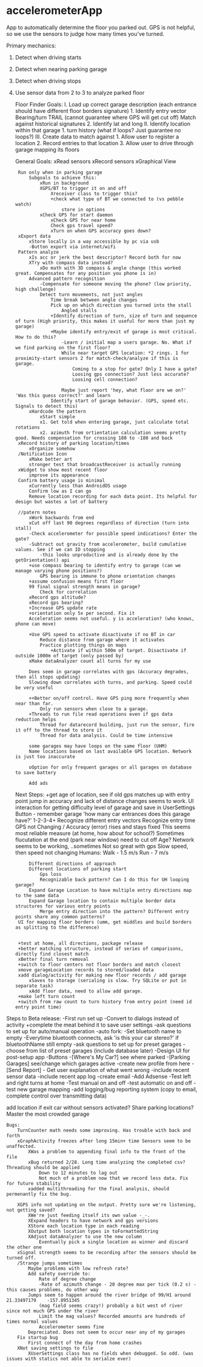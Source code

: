 accelerometerApp
================

App to automatically determine the floor you parked out. GPS is not helpful, so we use the sensors to judge how many times you've turned.

Primary mechanics:
1. Detect when driving starts
2. Detect when nearing parking garage
3. Detect when driving stops
4. Use sensor data from 2 to 3 to analyze parked floor 

	Floor Finder Goals:
		I. Load up correct garage description (each entrance should have different floor borders signature)
			1. Identify entry vector
				Bearing/turn TRAIL (cannot guarantee where GPS will get cut off)
				Match against historical signatures
			2. Identify lat and long
		II. Identify location within that garage
			1. turn history (what if loops? Just guarantee no loops?)
		III. Create data to match against
			1. Allow user to register a location
			2. Record entries to that location
			3. Allow user to drive through garage mapping its floors
		

    General Goals:
        xRead sensors
        xRecord sensors
        xGraphical View
        
        Run only when in parking garage
            Subgoals to achieve this:
                xRun in background
                XGPS/BT to trigger it on and off
                	Xreceiver class to trigger this?
                	+check what type of BT we connected to (vs pebble watch)
                		store in options
            	xCheck GPS for start daemon
            		xCheck GPS for near home
            		Check gps travel speed?
            		xTurn on when GPS accuracy goes down?
        xExport data
        	xStore locally in a way accessible by pc via usb
        	-Button export via internet/wifi
        Pattern analyze
            xIs acc or jerk the best descriptor? Record both for now
            XTry with compass data instead?
            	xDo math with 3D compass & angle change (this worked great. Compensates for any position you phone is in)
        	Advanced pattern recognition
        		-Compensate for someone moving the phone? (low priority, high challenge)
        		Detect turn movements, not just angles
        			Time break between angle changes
        			Pick up on which direction you turned into the stall
        				Angled stalls
    				+Identify direction of turn, size of turn and sequence of turn (High priority, this makes it useful for more than just my garage)
    				+Maybe identify entry/exit of garage is most critical. How to do this?
    					-Learn / initial map a users garage. No. What if we find parking on the first floor?
    					While near target GPS location: *2 rings. 1 for proximity-start sensors 2 for match-check/analyze if this is garage.
    						Coming to a stop for gate? Only I have a gate?
    						Loosing gps connection? Just less accurate?
    						Loosing cell connection?
    					
    					Maybe just report 'hey, what floor are we on?' 'Was this guess correct?' and learn
					Identify start of garage behavior. (GPS, speed etc. Signals to detect this)
	        xHardcode the pattern
	        	xStart simple
	        	x1. Get told when entering garage, just calculate total rotations 
	        	x2. azimuth from ortientation calculation seems pretty good. Needs compensation for crossing 180 to -180 and back
        xRecord history of parking location/times
        	xOrganize somehow
        /Notification Icon
        	xMake better art
        	stronger test that broadcastReceiver is actually running
        xWidget to show most recent floor
        	improve its appearance
        Confirm battery usage is minimal
        	xCurrently less than AndroidOS usage
        	Confirm low as I can go
        	Remove location recording for each data point. Its helpful for design but wastes a lot of battery
        	
    	//patern notes
    		xWork backwards from end
    		xCut off last 90 degrees regardless of direction (turn into stall)
    		-Check accelerometer for possible speed indications? Enter the gate?
    		-Subtract out gravity from accelerometer, build cumulative values. See if we can ID stopping
    			-this looks unproductive and is already done by the getOrientation() api
    		+use compass bearing to identify entry to garage (can we manage varying phone positions?)
    			GPS bearing is immune to phone orientation changes
    		+assume confusion means first floor
    		99 final signal strength means in garage?
    			Check for correlation
    		xRecord gps altitude? 
    		xRecord gps bearing?
    		+Increase GPS update rate
    		+orientation only 5x per second. Fix it
    		Acceleration seems not useful. y is acceleration? (who knows, phone can move)
        	
        	+Use GPS speed to activate disactivate if no BT in car 
        		Reduce distance from garage where it activates
        		Practice plotting things on maps
        			+Activate if within 500m of target. Disactivate if outside 1000m of target (only passed by)
        	xMake dataAnalyzer count all turns for my use
        	
        	Does seem in garage correlates with gps (Accuracy degrades, then all stops updating)
        	Slowing down correlates with turns, and parking. Speed could be very useful
        	
        	++Better on/off control. Have GPS ping more frequently when near than far. 
        		Only run sensors when close to a garage. 
    		+Threads to run file read operations even if gps data reduction helps
    			Thread for datarecord building, just run the sensor, fire it off to the thread to store it
    			Thread for data analysis. Could be time intensive
    		
    		some garages may have loops on the same floor (UHM)
    		Name locations based on last available GPS location. Network is just too inaccurate	
    			
			oOption for only frequent garages or all garages on database to save battery
			
			Add ads
			
	Next Steps:
		+get age of location, see if old gps matches up with entry point
			jump in accuracy and lack of distance changes seems to work.
		UI interaction for getting difficulty level of garage and save in UserSettings
			Button - remember garage
			'how many car entrances does this garage have?' 1-2-3-4+
		Recognize different entry vectors
			Recognize entry time
				GPS not Changing / Accuracy (error) rises and stays fixed
					This seems most reliable measure (at home, how about for school?)
					Sometimes flucutation at the end (park near window) need to cut off
				Age?
					Network seems to be working,
						..sometimes
					Not so great with gps
				Slow speed, then speed not changing
					Humans:
						Walk - 1.5 m/s
						Run - 7 m/s
				
			Different directions of approach
			Different locations of parking start
				Gps loss
				Recognizable back pattern? Can I do this for UH looping garage?
			Expand Garage Location to have multiple entry directions map to the same data
			Expand Garage location to contain multiple border data structures for various entry points
				Merge entry direction into the pattern? Different entry points share any common patterns?
		UI for mapping floor borders (umm, get middles and build borders as splitting to the difference)
		
		
		+test at home, all directions, package release
		+better matching structure, instead of series of comparisons, directly find closest match
		xBetter final turn removal
		+switch to floor centers not floor borders and match closest
		xmove garageLocation records to stored/loaded data
		xadd dialog/activity for making new floor records / add garage
			xSaves to storage (serialing is slow. Try SQLite or put in separate task)
			xAdd floor data, need to allow add garage.
		+make left turn count
		+switch from raw count to turn history from entry point (need id entry point time)
		
Steps to Beta release: 
	-First run set up
		-Convert to dialogs instead of activity
		+complete the meat behind it to save user settings
		-ask questions to set up for auto/manual operation
			-auto fork:
				-Set bluetooth name to empty
				-Everytime bluetooth connects, ask 'is this your car stereo?' if bluetoothName still empty
		-ask questions to set up for preset garages
			-choose from list of preset garages (include database later)
	-Design UI for post-setup app
		-Buttons
			-[Where's My Car?] see where parked
			-[Parking Garages] see/change which garages active
				-create new profile from here
			-[Send Report] - Get user explanation of what went wrong
				-include recent sensor data
				-include recent app log
				-create email
	-Add Adsense
	-Test left and right turns at home
	-Test manual on and off
	-test automatic on and off
	-test new garage mapping
	-add logging/bug reporting system (copy to email, complete control over transmitting data)
		
		
add location if exit car without sensors activated?
Share parking locations?
Master the most crowded garage
			
			 
			
  
	Bugs:
		TurnCounter math needs some improving. Has trouble with back and forth
		xGraphActivity freezes after long 15min+ time Sensors seem to be unaffected.
			XWas a problem to appending final info to the front of the file
			xBug returned 2/28. Long time analyzing the completed csv? Threading should be applied
				Down to 12 minutes to lag out
				Not much of a problem now that we record less data. Fix for future stability
			xadded multithreading for the final analysis, should permenantly fix the bug. 
			
		XGPS info not updating on the output. Pretty sure we're listening, not getting saved?
			XWe're just feeding itself its own value -_-. 
			XExpand headers to have network and gps versions
			XStore each location type in each reading
			XOutput both location types in toFormattedString
			XAdjust dataAnalyzer to use the new column
				Eventually pick a single location as winner and discard the other one
        xSignal strength seems to be recording after the sensors should be turned off.
    	/Strange jumps sometimes
    		Maybe problems with low refresh rate?
    		Add safety override to:
    			Rate of degree change
    			-Rate of azimuth change - 20 degree max per tick (0.2 s) -this causes problems, do other way
			Jumps seem to happen around the river bridge of 99/H1 around 21.33497179	-157.8951345
				(mag field seems crazy!) probably a bit west of river since not much GPS under the river
				Limit the mag values? Recorded amounts are hundreds of times normal values
				Accelerometer seems fine
			Depreciated. Does not seem to occur near any of my garages
		Fix startup bug
			First connect of the day from home crashes
		XNot saving settings to file
			XUserSettings class has no fields when debugged. So odd. (was issues with statics not able to serialze ever)
			
			
        
        
